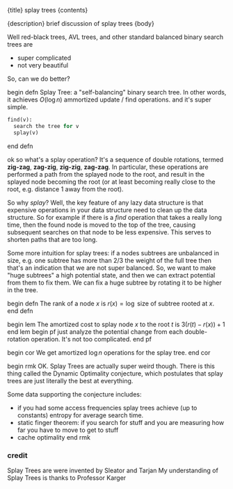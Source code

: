 {title}
splay trees
{contents}

{description}
brief discussion of splay trees
{body}

Well red-black trees, AVL trees, and other
standard balanced binary search trees are

- super complicated
- not very beautiful

So, can we do better?

begin defn
Splay Tree: 
a "self-balancing" binary search tree. In other words, 
it achieves  $O(\log n)$ ammortized update / find operations. and
it's super simple. 

```python
find(v):
  search the tree for v
  splay(v)
```
end defn

ok so what's a splay operation?
It's a sequence of double rotations, termed **zig-zag**,
**zag-zig**, **zig-zig**, **zag-zag**. 
In particular, these operations are performed a path from the
splayed node to the root, and result in the splayed node becoming
the root (or at least becoming really close to the root, e.g.
distance $1$ away from the root).

So why *splay*? 
Well, the key feature of any lazy data structure is that
expensive operations in your data structure need to clean up the
data structure.
So for example if there is a *find* operation that takes a really
long time, then the found node is moved to the top of the tree,
causing subsequent searches on that node to be less expensive.
This serves to shorten paths that are too long.

Some more intuition for splay trees: 
if a nodes subtrees are unbalanced in size, e.g. one subtree has
more than $2/3$ the weight of the full tree then that's an
indication that we are not super balanced.
So, we want to make "huge subtrees" a high potential state, and
then we can extract potential from them to fix them.
We can fix a huge subtree by rotating it to be higher in the
tree.

begin defn
The rank of a node  $x$ is $r(x) = \log$ size of subtree rooted
at $x$.
end defn

begin lem
The amortized cost to splay node $x$ to the root $t$ is $3 (r(t)
-r(x)) + 1$
end lem
begin pf
just analyze the potential change from each double-rotation
operation. It's not too complicated.
end pf

begin cor
We get amortized $\log n$ operations for the splay tree.
end cor

begin rmk
OK. Splay Trees are actually super weird though.
There is this thing called the Dynamic Optimality conjecture,
which postulates that splay trees are just literally the best
at everything. 

Some data supporting the conjecture includes:

- if you had some access frequencies splay trees achieve (up to
constants) entropy for average search time.
- static finger theorem: if you search for stuff and you are
measuring how far you have to move to get to stuff
- cache optimality
end rmk

### credit
Splay Trees are were invented by Sleator and Tarjan
My understanding of Splay Trees is thanks to Professor Karger

